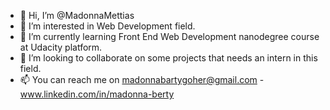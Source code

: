 - 👋 Hi, I’m @MadonnaMettias
- 👀 I’m interested in Web Development field.
- 🌱 I’m currently learning Front End Web Development nanodegree course at Udacity platform.
- 💞️ I’m looking to collaborate on some projects that needs an intern in this field.
- 📫 You can reach me on madonnabartygoher@gmail.com - www.linkedin.com/in/madonna-berty


<!---
MadonnaMettias/MadonnaMettias is a ✨ special ✨ repository because its `README.md` (this file) appears on your GitHub profile.
You can click the Preview link to take a look at your changes.
--->
